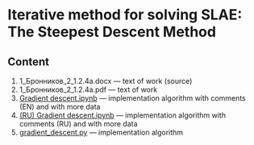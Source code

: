 # Iterative method for solving SLAE: The Steepest Descent Method

## Content
1. 1_Бронников_2_1.2.4a.docx — text of work (source)
1. 1_Бронников_2_1.2.4a.pdf — text of work
1. [Gradient descent.ipynb](./Gradient%20descent.ipynb) — implementation algorithm with comments (EN) and with more data
1. [(RU) Gradient descent.ipynb](./(RU)%20Gradient%20descent.ipynb) — implementation algorithm with comments (RU) and with more data
1. [gradient_descent.py](./gradient_descent.py) — implementation algorithm
